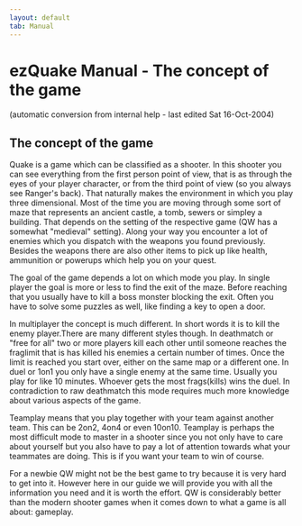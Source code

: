 ```yaml
---
layout: default
tab: Manual
---
```


# ezQuake Manual - The concept of the game
(automatic conversion from internal help - last edited Sat 16-Oct-2004)

## The concept of the game


Quake is a game which can be classified as a shooter. In this shooter you can see everything from the first person point of view, that is as through the eyes of your player character, or from the third point of view (so you always see Ranger's back). That naturally makes the environment in which you play three dimensional. Most of the time you are moving through some sort of maze that represents an ancient castle, a tomb, sewers or simpley a building. That depends on the setting of the respective game (QW has a somewhat "medieval" setting). Along your way you encounter a lot of enemies which you dispatch with the weapons you found previously. Besides the weapons there are also other items to pick up like health, ammunition or powerups which help you on your quest.

The goal of the game depends a lot on which mode you play. In single player the goal is more or less to find the exit of the maze. Before reaching that you usually have to kill a boss monster blocking the exit. Often you have to solve some puzzles as well, like finding a key to open a door.


In multiplayer the concept is much different. In short words it is to kill the enemy player.There are many different styles though. In deathmatch or "free for all" two or more players kill each other until someone reaches the fraglimit that is has killed his enemies a certain number of times. Once the limit is reached you start over, either on the same map or a different one. In duel or 1on1 you only have a single enemy at the same time. Usually you play for like 10 minutes. Whoever gets the most frags(kills) wins the duel. In contradiction to raw deathmatch this mode requires much more knowledge about various aspects of the game.

Teamplay means that you play together with your team against another team. This can be 2on2, 4on4 or even 10on10. Teamplay is perhaps the most difficult mode to master in a shooter since you not only have to care about yourself but you also have to pay a lot of attention towards what your teammates are doing. This is if you want your team to win of course.


For a newbie QW might not be the best game to try because it is very hard to get into it. However here in our guide we will provide you with all the information you need and it is worth the effort. QW is considerably better than the modern shooter games when it comes down to what a game is all about: gameplay.

